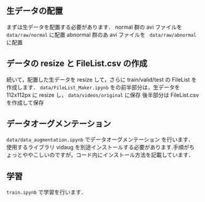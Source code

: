 ## 生データの配置

まずは生データを配置する必要があります．
normal 群の avi ファイルを ` data/raw/normal` に配置
abnormal 群のあ avi ファイルを ` data/raw/abnormal` に配置

## データの resize と FileList.csv の作成

続いて，配置した生データを resize して，さらに train/valid/test の FileList を作成します．
` data/FileList_Maker.ipynb ` をの前半部分は，生データを 112x112px に resize し， `data/videos/original` に保存
後半部分は FileList.csv を作成して保存

## データオーグメンテーション

` data/data_augmentation.ipynb ` でデータオーグメンテーション を行います．
使用するライブラリ vidaug を別途インストールする必要があります.手順がちょっとややこしいのですが，コード内にインストール方法を記載しています．

## 学習

` train.ipynb ` で学習を行います．
